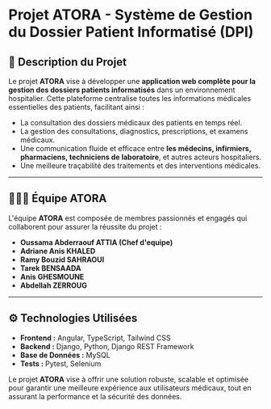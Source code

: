 # Projet ATORA - Système de Gestion du Dossier Patient Informatisé (DPI)

## 📢 **Description du Projet**

Le projet **ATORA** vise à développer une **application web complète pour la gestion des dossiers patients informatisés** dans un environnement hospitalier. Cette plateforme centralise toutes les informations médicales essentielles des patients, facilitant ainsi :

- La consultation des dossiers médicaux des patients en temps réel.
- La gestion des consultations, diagnostics, prescriptions, et examens médicaux.
- Une communication fluide et efficace entre **les médecins, infirmiers, pharmaciens, techniciens de laboratoire**, et autres acteurs hospitaliers.
- Une meilleure traçabilité des traitements et des interventions médicales.

---

## 🧑‍🤝‍🧑 **Équipe ATORA**

L'équipe **ATORA** est composée de membres passionnés et engagés qui collaborent pour assurer la réussite du projet :

- **Oussama Abderraouf ATTIA (Chef d'equipe)**
- **Adriane Anis KHALED**
- **Ramy Bouzid SAHRAOUI**
- **Tarek BENSAADA**
- **Anis GHESMOUNE**
- **Abdellah ZERROUG**
---

## ⚙️ **Technologies Utilisées**

- **Frontend :** Angular, TypeScript, Tailwind CSS  
- **Backend :** Django, Python, Django REST Framework  
- **Base de Données :** MySQL  
- **Tests :** Pytest, Selenium  

Le projet **ATORA** vise à offrir une solution robuste, scalable et optimisée pour garantir une meilleure expérience aux utilisateurs médicaux, tout en assurant la performance et la sécurité des données.
